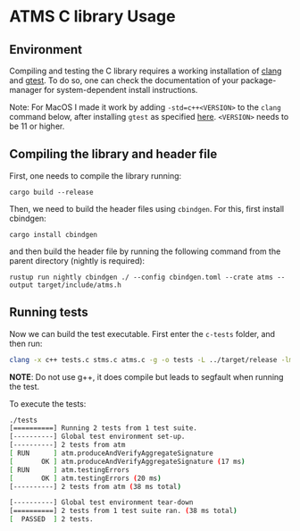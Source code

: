 # ATMS C library Usage

## Environment

Compiling and testing the C library requires a working installation of [clang](https://clang.llvm.org/) and [gtest](https://github.com/google/googletest).
To do so, one can check the documentation of your package-manager for system-dependent install instructions.

Note: For MacOS I made it work by adding `-std=c++<VERSION>` to the `clang` command below, after installing `gtest` as
specified [here](https://github.com/google/googletest/blob/main/googletest/README.md#standalone-cmake-project). 
`<VERSION>` needs to be 11 or higher. 

## Compiling the library and header file
First, one needs to compile the library running:
```shell
cargo build --release
```

Then, we need to build the header files using `cbindgen`. For this, first install
cbindgen:
```shell
cargo install cbindgen
```

and then build the header file by running the following command from the parent directory (nightly is required):
```shell
rustup run nightly cbindgen ./ --config cbindgen.toml --crate atms --output target/include/atms.h
```

## Running tests

Now we can build the test executable. First enter the `c-tests` folder, and then run:

``` sh
clang -x c++ tests.c stms.c atms.c -g -o tests -L ../target/release -lmithril -lstdc++ -lgtest -lgtest_main
```

**NOTE**: Do not use g++, it does compile but leads to segfault when running the test.

To execute the tests:

``` sh
./tests
[==========] Running 2 tests from 1 test suite.
[----------] Global test environment set-up.
[----------] 2 tests from atm
[ RUN      ] atm.produceAndVerifyAggregateSignature
[       OK ] atm.produceAndVerifyAggregateSignature (17 ms)
[ RUN      ] atm.testingErrors
[       OK ] atm.testingErrors (20 ms)
[----------] 2 tests from atm (38 ms total)

[----------] Global test environment tear-down
[==========] 2 tests from 1 test suite ran. (38 ms total)
[  PASSED  ] 2 tests.
```
